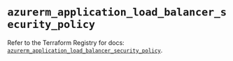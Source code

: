 # `azurerm_application_load_balancer_security_policy`

Refer to the Terraform Registry for docs: [`azurerm_application_load_balancer_security_policy`](https://registry.terraform.io/providers/hashicorp/azurerm/4.49.0/docs/resources/application_load_balancer_security_policy).
